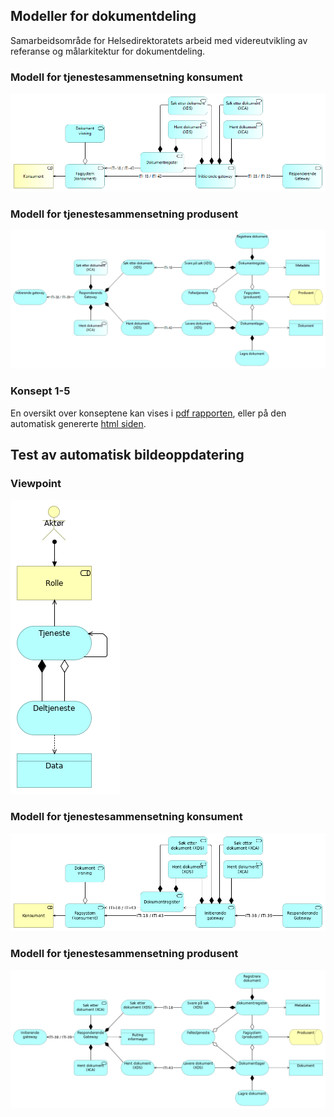 ## Modeller for dokumentdeling

Samarbeidsområde for Helsedirektoratets arbeid med videreutvikling av referanse og målarkitektur for dokumentdeling.

### Modell for tjenestesammensetning konsument

![Konsument](docs/img/konsument.png)

### Modell for tjenestesammensetning produsent

![Produsent](docs/img/produsent.png)  

### Konsept 1-5

En oversikt over konseptene kan vises i [pdf rapporten](https://github.com/Direktoratet-for-e-helse/dokumentdeling-archi/blob/gh-pages/Dokumentdeling.pdf), eller på den automatisk genererte [html siden](https://direktoratet-for-e-helse.github.io/dokumentdeling-archi/). 

## Test av automatisk bildeoppdatering
### Viewpoint
![Viewpoint](https://github.com/Direktoratet-for-e-helse/dokumentdeling-archi/blob/gh-pages/id-ed54bc5ad0d34e9eaeec544f73517eb6/images/id-4d309b18daca42b2b7eb73d8cbc4a5a5.png)

### Modell for tjenestesammensetning konsument
![Viewpoint](https://github.com/Direktoratet-for-e-helse/dokumentdeling-archi/blob/gh-pages/id-ed54bc5ad0d34e9eaeec544f73517eb6/images/id-ece74c10caf4485db58a4ed96f6f06f8.png)

### Modell for tjenestesammensetning produsent
![Viewpoint](https://github.com/Direktoratet-for-e-helse/dokumentdeling-archi/blob/gh-pages/id-ed54bc5ad0d34e9eaeec544f73517eb6/images/id-cc7d317a9e1446fd85a30ddc9f1d3f89.png)